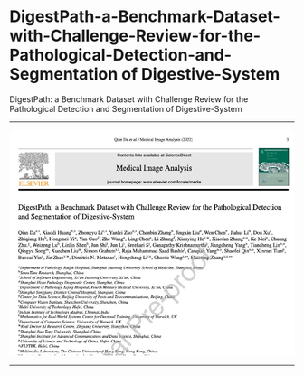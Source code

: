 # DigestPath-a-Benchmark-Dataset-with-Challenge-Review-for-the-Pathological-Detection-and-Segmentation of Digestive-System
DigestPath: a Benchmark Dataset with Challenge Review for the Pathological Detection and Segmentation of Digestive-System



---

![figure1-LR](digestpath.jpg)

---



